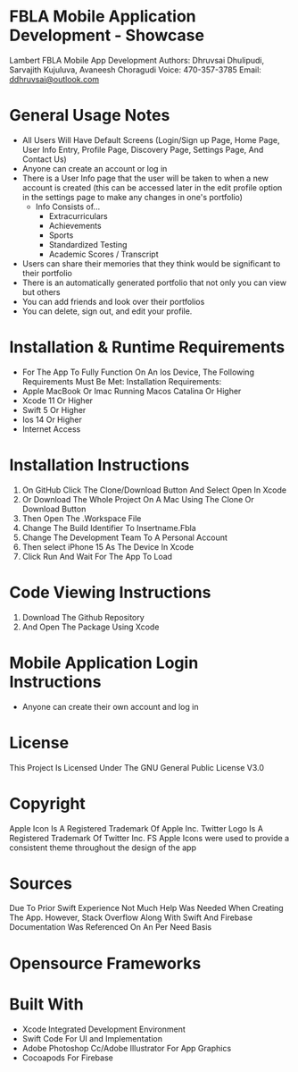 # FBLA Mobile Application Development - Showcase


Lambert FBLA Mobile App Development
Authors: Dhruvsai Dhulipudi, Sarvajith Kujuluva, Avaneesh Choragudi Voice: 470-357-3785 Email: ddhruvsai@outlook.com

# General Usage Notes
  * All Users Will Have Default Screens (Login/Sign up Page, Home Page, User Info Entry, Profile Page, Discovery Page, Settings Page, And Contact Us)
  * Anyone can create an account or log in
  * There is a User Info page that the user will be taken to when a new account is created (this can be accessed later in the edit profile option in the settings page to make any changes in one's portfolio)
     * Info Consists of...
        * Extracurriculars
        * Achievements
        * Sports
        * Standardized Testing
        * Academic Scores / Transcript
  * Users can share their memories that they think would be significant to their portfolio
  * There is an automatically generated portfolio that not only you can view but others
  * You can add friends and look over their portfolios
  * You can delete, sign out, and edit your profile.
# Installation & Runtime Requirements
  * For The App To Fully Function On An Ios Device, The Following Requirements Must Be Met: Installation Requirements:
  * Apple MacBook Or Imac Running Macos Catalina Or Higher
  * Xcode 11 Or Higher
  * Swift 5 Or Higher
  * Ios 14 Or Higher
  * Internet Access
# Installation Instructions
  1. On GitHub Click The Clone/Download Button And Select Open In Xcode
  2. Or Download The Whole Project On A Mac Using The Clone Or Download Button
  3. Then Open The .Workspace File
  4. Change The Build Identifier To Insertname.Fbla
  5. Change The Development Team To A Personal Account
  6. Then select iPhone 15 As The Device In Xcode
  7. Click Run And Wait For The App To Load
# Code Viewing Instructions
  1. Download The Github Repository
  2. And Open The Package Using Xcode
# Mobile Application Login Instructions
  * Anyone can create their own account and log in
# License
This Project Is Licensed Under The GNU General Public License V3.0

# Copyright
Apple Icon Is A Registered Trademark Of Apple Inc. Twitter Logo Is A Registered Trademark Of Twitter Inc. FS Apple Icons were used to provide a consistent theme throughout the design of the app 

# Sources
Due To Prior Swift Experience Not Much Help Was Needed When Creating The App. However, Stack Overflow Along With Swift And Firebase Documentation Was Referenced On An Per Need Basis

# Opensource Frameworks


# Built With
  * Xcode Integrated Development Environment
  * Swift Code For UI and Implementation
  * Adobe Photoshop Cc/Adobe Illustrator For App Graphics
  * Cocoapods For Firebase 
